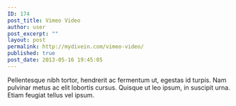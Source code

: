 ```yaml
---
ID: 174
post_title: Vimeo Video
author: user
post_excerpt: ""
layout: post
permalink: http://mydivein.com/vimeo-video/
published: true
post_date: 2013-05-16 19:45:05
---
```

Pellentesque nibh tortor, hendrerit ac fermentum ut, egestas id turpis. Nam pulvinar metus ac elit lobortis cursus. Quisque ut leo ipsum, in suscipit urna. Etiam feugiat tellus vel ipsum.